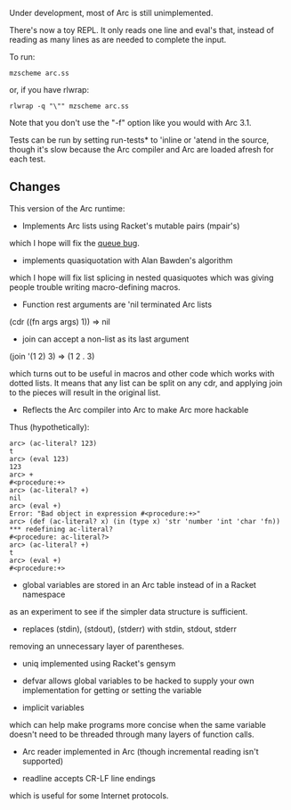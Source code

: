 Under development, most of Arc is still unimplemented.

There's now a toy REPL.  It only reads one line and eval's that,
instead of reading as many lines as are needed to complete the input.

To run:

    mzscheme arc.ss

or, if you have rlwrap:

    rlwrap -q "\"" mzscheme arc.ss

Note that you don't use the "-f" option like you would with Arc 3.1.

Tests can be run by setting run-tests* to 'inline or 'atend in the
source, though it's slow because the Arc compiler and Arc are loaded
afresh for each test.


Changes
-------

This version of the Arc runtime:

* Implements Arc lists using Racket's mutable pairs (mpair's)

which I hope will fix the [queue bug](http://awwx.ws/queue-test-summary).


* implements quasiquotation with Alan Bawden's algorithm

which I hope will fix list splicing in nested quasiquotes which was giving people trouble writing macro-defining macros.


* Function rest arguments are 'nil terminated Arc lists

(cdr ((fn args args) 1)) => nil


* join can accept a non-list as its last argument

(join '(1 2) 3) => (1 2 . 3)

which turns out to be useful in macros and other code which works with
dotted lists.  It means that any list can be split on any cdr, and
applying join to the pieces will result in the original list.


* Reflects the Arc compiler into Arc to make Arc more hackable

Thus (hypothetically):

    arc> (ac-literal? 123)
    t
    arc> (eval 123)
    123
    arc> +
    #<procedure:+>
    arc> (ac-literal? +)
    nil
    arc> (eval +)
    Error: "Bad object in expression #<procedure:+>"
    arc> (def (ac-literal? x) (in (type x) 'str 'number 'int 'char 'fn))
    *** redefining ac-literal?
    #<procedure: ac-literal?>
    arc> (ac-literal? +)
    t
    arc> (eval +)
    #<procedure:+>


* global variables are stored in an Arc table instead of in a Racket namespace

as an experiment to see if the simpler data structure is sufficient.


* replaces (stdin), (stdout), (stderr) with stdin, stdout, stderr

removing an unnecessary layer of parentheses.


* uniq implemented using Racket's gensym

* defvar allows global variables to be hacked to supply your own
  implementation for getting or setting the variable


* implicit variables

which can help make programs more concise when the same variable
doesn't need to be threaded through many layers of function calls.


* Arc reader implemented in Arc (though incremental reading isn't supported)

* readline accepts CR-LF line endings

which is useful for some Internet protocols.
